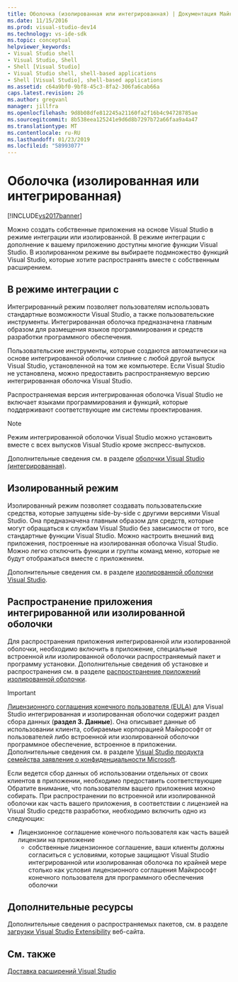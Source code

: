```yaml
---
title: Оболочка (изолированная или интегрированная) | Документация Майкрософт
ms.date: 11/15/2016
ms.prod: visual-studio-dev14
ms.technology: vs-ide-sdk
ms.topic: conceptual
helpviewer_keywords:
- Visual Studio shell
- Visual Studio, Shell
- Shell [Visual Studio]
- Visual Studio shell, shell-based applications
- Shell [Visual Studio], shell-based applications
ms.assetid: c64a9bf0-9bf8-45c3-8fa2-306fa6cab66a
caps.latest.revision: 26
ms.author: gregvanl
manager: jillfra
ms.openlocfilehash: 9d8b08dfe812245a21160fa2f16b4c94728785ae
ms.sourcegitcommit: 8b538eea125241e9d6d8b7297b72a66faa9a4a47
ms.translationtype: MT
ms.contentlocale: ru-RU
ms.lasthandoff: 01/23/2019
ms.locfileid: "58993077"
---
```

# <a name="shell-isolated-or-integrated"></a>Оболочка (изолированная или интегрированная)
[!INCLUDE[vs2017banner](../includes/vs2017banner.md)]

Можно создать собственные приложения на основе Visual Studio в режиме интеграции или изолированной. В режиме интеграции с дополнение к вашему приложению доступны многие функции Visual Studio. В изолированном режиме вы выбираете подмножество функций Visual Studio, которые хотите распространять вместе с собственным расширением.  
  
## <a name="integrated-mode"></a>В режиме интеграции с  
 Интегрированный режим позволяет пользователям использовать стандартные возможности Visual Studio, а также пользовательские инструменты. Интегрированная оболочка предназначена главным образом для размещения языков программирования и средств разработки программного обеспечения.  
  
 Пользовательские инструменты, которые создаются автоматически на основе интегрированной оболочки слияние с любой другой выпуск Visual Studio, установленной на том же компьютере. Если Visual Studio не установлена, можно предоставить распространяемую версию интегрированная оболочка Visual Studio.  
  
 Распространяемая версия интегрированная оболочка Visual Studio не включает языками программирования и функций, которые поддерживают соответствующие им системы проектирования.  
  
> [!NOTE]
>  Режим интегрированной оболочки Visual Studio можно установить вместе с всех выпусков Visual Studio кроме экспресс-выпусков.  
  
 Дополнительные сведения см. в разделе [оболочки Visual Studio (интегрированная)](../extensibility/visual-studio-shell-integrated.md).  
  
## <a name="isolated-mode"></a>Изолированный режим  
 Изолированный режим позволяет создавать пользовательские средства, которые запущены side-by-side с другими версиями Visual Studio. Она предназначена главным образом для средств, которые могут обращаться к службам Visual Studio без зависимости от того, все стандартные функции Visual Studio. Можно настроить внешний вид приложения, построенные на изолированная оболочка Visual Studio. Можно легко отключить функции и группы команд меню, которые не будут отображаться вместе с приложением.  
  
 Дополнительные сведения см. в разделе [изолированной оболочки Visual Studio](../extensibility/visual-studio-isolated-shell.md).  
  
## <a name="distributing-your-integrated-or-isolated-shell-application"></a>Распространение приложения интегрированной или изолированной оболочки  
 Для распространения приложения интегрированной или изолированной оболочки, необходимо включить в приложение, специальные встроенной или изолированной оболочки распространяемый пакет и программу установки. Дополнительные сведения об установке и распространения см. в разделе [распространение приложений изолированной оболочки](../extensibility/distributing-isolated-shell-applications.md).  
  
> [!IMPORTANT]
>  [Лицензионного соглашения конечного пользователя (EULA)](https://www.visualstudio.com/support/legal/mt171552) для Visual Studio интегрированная и изолированная оболочки содержит раздел сбора данных (**раздел 3. Данные**).  Она описывает данные об использовании клиента, собираемые корпорацией Майкрософт от пользователей либо встроенной или изолированной оболочки программное обеспечение, встроенное в приложении. Дополнительные сведения см. в разделе [Visual Studio продукта семейства заявление о конфиденциальности Microsoft](https://www.visualstudio.com/dn948229).  
> 
>  Если ведется сбор данных об использовании отдельных от своих клиентов в приложении, необходимо предоставить соответствующие Обратите внимание, что пользователям вашего приложения можно собирать.  При распространении по встроенной или изолированной оболочки как часть вашего приложения, в соответствии с лицензией на Visual Studio средств разработки, необходимо включить одно из следующих:  
> 
> - Лицензионное соглашение конечного пользователя как часть вашей лицензии на приложение  
>   -   собственные лицензионное соглашение, ваши клиенты должны согласиться с условиями, которые защищают Visual Studio интегрированной или изолированная оболочка по крайней мере столько как условия лицензионного соглашения Майкрософт конечного пользователя для программного обеспечения оболочки  
  
## <a name="additional-resources"></a>Дополнительные ресурсы  
 Дополнительные сведения о распространяемых пакетов, см. в разделе [загрузки Visual Studio Extensibility](http://go.microsoft.com/fwlink/?LinkID=119298) веб-сайта.  
  
## <a name="see-also"></a>См. также  
 [Доставка расширений Visual Studio](../extensibility/shipping-visual-studio-extensions.md)
